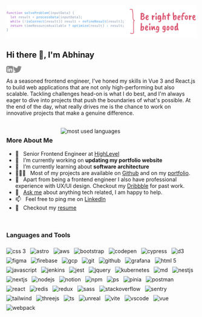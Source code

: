 ![](public/banner.svg)

## Hi there 👋, I'm Abhinay 

<a href='https://www.linkedin.com/in/thisisabhinay/'>
  <img align='left' alt="linkedin" src="https://raw.githubusercontent.com/thisisabhinay/thisisabhinay/master/public/social/linkedin.svg" height='18px'/>
</a>
<a href='https://twitter.com/gamesbyabhinay/'>
  <img align='left' alt="twitter" src="https://raw.githubusercontent.com/thisisabhinay/thisisabhinay/master/public/social/twitter.svg" height='18px'/>
</a>

<br/>

As a seasoned frontend engineer, I've honed my skills in Vue 3 and React.js to build web applications that are not only high-performing but also scalable. Tackling challenges head-on is what I do best, and I'm always eager to dive into projects that push the boundaries of what's possible. At the end of the day, what really drives me is the chance to work on innovative projects that make a genuine difference. 

<br/>

<img align="right" src="https://github-readme-stats.vercel.app/api/top-langs/?username=thisisabhinay&theme=dark&show_icons=false&hide_border=true&layout=compact&hide_title=true&bg_color=00000000" alt="most used languages" width="360px" style="margin-bottom: 8px" />

### More About Me
- 💼 &nbsp; Senior Frontend Engineer at [HighLevel](http://gohighlevel.com/)
- 🔭 &nbsp; I’m currently working on **updating my portfolio website**
- 🌱 &nbsp; I’m currently learning about **software architecture**
- 👨🏻‍💻 &nbsp; Most of my projects are available on [Github](https://github.com/thisisabhinay?tab=repositories) and on my [portfolio](https://www.abhinaythakur.com/portfolio).
- 🎨 &nbsp; Apart from being a frontend engineer I also have professional experience with UX/UI design. Checkout my [Dribbble](https://dribbble.com/thisisabhinay) for past work.
- 💬 &nbsp; [Ask me](https://calendly.com/abhinaythakur/30min) about anything tech related, I am happy to help.
- 📫 &nbsp; Feel free to ping me on [LinkedIn](https://www.linkedin.com/in/thisisabhinay/)
- 📝 &nbsp; Checkout my [resume](https://www.abhinaythakur.com/resume.pdf)

<br>

### Languages and Tools
<div>
  <img style="margin: 8px 8px 0 0" src="https://skillicons.dev/icons?i=css" alt="css 3"/>
  <img style="margin: 8px 8px 0 0" src="https://skillicons.dev/icons?i=astro" alt="astro"/>
  <img style="margin: 8px 8px 0 0" src="https://skillicons.dev/icons?i=aws" alt="aws"/>
  <img style="margin: 8px 8px 0 0" src="https://skillicons.dev/icons?i=bootstrap" alt="bootstrap"/>
  <img style="margin: 8px 8px 0 0" src="https://skillicons.dev/icons?i=codepen" alt="codepen"/>
  <img style="margin: 8px 8px 0 0" src="https://skillicons.dev/icons?i=cypress" alt="cypress"/>
  <img style="margin: 8px 8px 0 0" src="https://skillicons.dev/icons?i=d3" alt="d3"/>
  <img style="margin: 8px 8px 0 0" src="https://skillicons.dev/icons?i=figma" alt="figma"/>
  <img style="margin: 8px 8px 0 0" src="https://skillicons.dev/icons?i=firebase" alt="firebase"/>
  <img style="margin: 8px 8px 0 0" src="https://skillicons.dev/icons?i=gcp" alt="gcp"/>
  <img style="margin: 8px 8px 0 0" src="https://skillicons.dev/icons?i=git" alt="git"/>
  <img style="margin: 8px 8px 0 0" src="https://skillicons.dev/icons?i=github" alt="github"/>
  <img style="margin: 8px 8px 0 0" src="https://skillicons.dev/icons?i=grafana" alt="grafana"/>
  <img style="margin: 8px 8px 0 0" src="https://skillicons.dev/icons?i=html" alt="html 5"/>
  <img style="margin: 8px 8px 0 0" src="https://skillicons.dev/icons?i=js" alt="javascript"/>
  <img style="margin: 8px 8px 0 0" src="https://skillicons.dev/icons?i=jenkins" alt="jenkins"/>
  <img style="margin: 8px 8px 0 0" src="https://skillicons.dev/icons?i=jest" alt="jest"/>
  <img style="margin: 8px 8px 0 0" src="https://skillicons.dev/icons?i=jquery" alt="jquery"/>
  <img style="margin: 8px 8px 0 0" src="https://skillicons.dev/icons?i=kubernetes" alt="kubernetes"/>
  <img style="margin: 8px 8px 0 0" src="https://skillicons.dev/icons?i=md" alt="md"/>
  <img style="margin: 8px 8px 0 0" src="https://skillicons.dev/icons?i=nestjs" alt="nestjs"/>
  <img style="margin: 8px 8px 0 0" src="https://skillicons.dev/icons?i=nextjs" alt="nextjs"/>
  <img style="margin: 8px 8px 0 0" src="https://skillicons.dev/icons?i=nodejs" alt="nodejs"/>
  <img style="margin: 8px 8px 0 0" src="https://skillicons.dev/icons?i=notion" alt="notion"/>
  <img style="margin: 8px 8px 0 0" src="https://skillicons.dev/icons?i=npm" alt="npm"/>
  <img style="margin: 8px 8px 0 0" src="https://skillicons.dev/icons?i=ps" alt="ps"/>
  <img style="margin: 8px 8px 0 0" src="https://skillicons.dev/icons?i=pinia" alt="pinia"/>
  <img style="margin: 8px 8px 0 0" src="https://skillicons.dev/icons?i=postman" alt="postman"/>
  <img style="margin: 8px 8px 0 0" src="https://skillicons.dev/icons?i=react" alt="react"/>
  <img style="margin: 8px 8px 0 0" src="https://skillicons.dev/icons?i=redis" alt="redis"/>
  <img style="margin: 8px 8px 0 0" src="https://skillicons.dev/icons?i=redux" alt="redux"/>
  <img style="margin: 8px 8px 0 0" src="https://skillicons.dev/icons?i=sass" alt="sass"/>
  <img style="margin: 8px 8px 0 0" src="https://skillicons.dev/icons?i=stackoverflow" alt="stackoverflow"/>
  <img style="margin: 8px 8px 0 0" src="https://skillicons.dev/icons?i=sentry" alt="sentry"/>
  <img style="margin: 8px 8px 0 0" src="https://skillicons.dev/icons?i=tailwind" alt="tailwind"/>
  <img style="margin: 8px 8px 0 0" src="https://skillicons.dev/icons?i=threejs" alt="threejs"/>
  <img style="margin: 8px 8px 0 0" src="https://skillicons.dev/icons?i=ts" alt="ts"/>
  <img style="margin: 8px 8px 0 0" src="https://skillicons.dev/icons?i=unreal" alt="unreal"/>
  <img style="margin: 8px 8px 0 0" src="https://skillicons.dev/icons?i=vite" alt="vite"/>
  <img style="margin: 8px 8px 0 0" src="https://skillicons.dev/icons?i=vscode" alt="vscode"/>
  <img style="margin: 8px 8px 0 0" src="https://skillicons.dev/icons?i=vue" alt="vue"/>
  <img style="margin: 8px 8px 0 0" src="https://skillicons.dev/icons?i=webpack" alt="webpack"/>
</div>